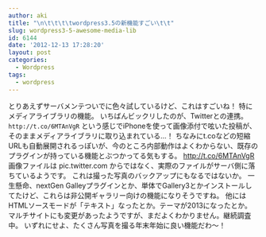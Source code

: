 ```yaml
---
author: aki
title: "\n\t\t\t\twordpress3.5の新機能すごい\t\t"
slug: wordpress3-5-awesome-media-lib
id: 6144
date: '2012-12-13 17:28:20'
layout: post
categories:
  - Wordpress
tags:
  - wordpress
---
```


とりあえずサーバメンテついでに色々試しているけど、これはすごいね！ 特にメディアライブラリの機能。 いちばんビックリしたのが、Twitterとの連携。 `http://t.co/6MTAnVgR` という感じでiPhoneを使って画像添付で呟いた投稿が、そのままメディアライブラリに取り込まれている…！ ちなみにt.coなどの短縮URLも自動展開されるっぽいが、今のところ内部動作はよくわからない、既存のプラグインが持っている機能とぶつかってる気もする。 http://t.co/6MTAnVgR 画像ファイルは pic.twitter.com からではなく、実際のファイルがサーバ側に落ちているようです。 これは撮った写真のバックアップにもなるではないか。 一生懸命、nextGen Galleyプラグインとか、単体でGallery3とかインストールしてたけど、これらは非公開ギャラリー向けの機能になりそうですね。 他にはHTMLソースモードが「テキスト」なったとか。テーマが2013になったとか。 マルチサイトにも変更があったようですが、まだよくわかりません。継続調査中。 いずれにせよ、たくさん写真を撮る年末年始に良い機能だわ～！